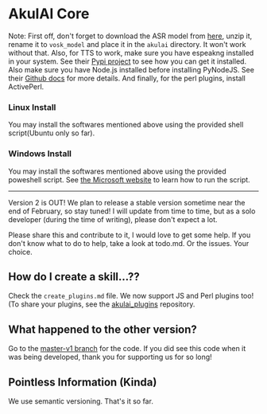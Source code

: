 # AkulAI Core

Note: First off, don't forget to download the ASR model from [here](https://alphacephei.com/vosk/models), unzip it, rename it to `vosk_model` and place it in the `akulai` directory. It won't work without that. Also, for TTS to work, make sure you have espeakng installed in your system. See their [Pypi project](https://pypi.org/project/espeakng/) to see how you can get it installed. Also make sure you have Node.js installed before installing PyNodeJS. See their [Github docs](https://github.com/sancho1952007/PyNodeJS) for more details. And finally, for the perl plugins, install ActivePerl.

### Linux Install
You may install the softwares mentioned above using the provided shell script(Ubuntu only so far). 

### Windows Install
You may install the softwares mentioned above using the provided poweshell script. See [the Microsoft website](https://learn.microsoft.com/en-us/powershell/module/microsoft.powershell.core/about/about_scripts?view=powershell-7.3) to learn how to run the script.
<hr>
Version 2 is OUT! We plan to release a stable version sometime near the end of February, so stay tuned! I will update from time to time, but as a solo developer (during the time of writing), please don't expect a lot.

Please share this and contribute to it, I would love to get some help. If you don't know what to do to help, take a look at todo.md. Or the issues. Your choice.

## How do I create a skill...??

Check the `create_plugins.md` file. We now support JS and Perl plugins too! (To share your plugins, see the [akulai_plugins](https://github.com/Akul-AI/akulai_plugins) repository.

## What happened to the other version?

Go to the [master-v1 branch](https://github.com/Akul-AI/akulai/tree/master-v1) for the code. If you did see this code when it was being developed, thank you for supporting us for so long!

## Pointless Information (Kinda)

We use semantic versioning. That's it so far.
